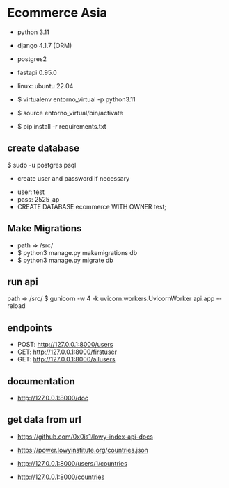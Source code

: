 # Ecommerce Asia
- python 3.11
- django 4.1.7 (ORM)
- postgres2
- fastapi 0.95.0
- linux: ubuntu 22.04

- $ virtualenv entorno_virtual -p python3.11
- $ source entorno_virtual/bin/activate
- $ pip install -r requirements.txt

## create database
$ sudo -u postgres psql
* create user and password if necessary
- user: test
- pass: 2525_ap
- CREATE DATABASE ecommerce WITH OWNER test;

## Make Migrations
- path => /src/
- $ python3 manage.py makemigrations db
- $ python3 manage.py migrate db

## run api
path => /src/
$ gunicorn -w 4 -k uvicorn.workers.UvicornWorker api:app --reload

## endpoints
* POST: http://127.0.0.1:8000/users
* GET: http://127.0.0.1:8000/firstuser
* GET: http://127.0.0.1:8000/allusers

## documentation
* http://127.0.0.1:8000/doc

## get data from url
* https://github.com/0x0is1/lowy-index-api-docs
* https://power.lowyinstitute.org/countries.json

* http://127.0.0.1:8000/users/1/countries
* http://127.0.0.1:8000/countries

